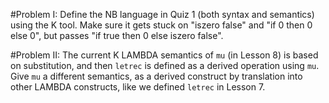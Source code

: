 #Problem I:
Define the NB language in Quiz 1 (both syntax and semantics) using the K tool.
Make sure it gets stuck on "iszero false" and "if 0 then 0 else 0", but passes
"if true then 0 else iszero false".

#Problem II:
The current K LAMBDA semantics of `mu` (in Lesson 8) is based on
substitution, and then `letrec` is defined as a derived operation using
`mu`.  Give `mu` a different semantics, as a derived construct by
translation into other LAMBDA constructs, like we defined `letrec` in
Lesson 7.
